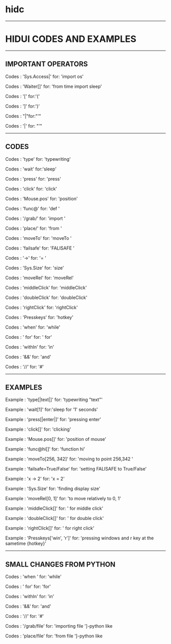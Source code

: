 # hidc 
______________________________________

# HIDUI CODES AND EXAMPLES


____________________________________

## IMPORTANT OPERATORS 


Codes : 'Sys.Access|' for: 'import os'

Codes : 'Waiter[]' for: 'from time import sleep'

Codes : '[' for:'('

Codes : ']' for:')'

Codes : "|"for:"'"

Codes : '|' for: "'"

__________________________________________

## CODES


Codes : 'type' for: 'typewriting'

Codes : 'wait' for:'sleep'

Codes : 'press' for: 'press'

Codes : 'click' for: 'click'

Codes : 'Mouse.pos' for: 'position'

Codes : 'func@' for: 'def '

Codes : '/grab/' for: 'import '

Codes : 'place/' for: 'from '

Codes : 'moveTo' for: 'moveTo '

Codes : 'failsafe' for: 'FALISAFE '

Codes : '->' for: '= '

Codes : 'Sys.Size' for: 'size'

Codes : 'moveRel' for: 'moveRel'

Codes : 'middleClick' for: 'middleClick'

Codes : 'doubleClick' for: 'doubleClick'

Codes : 'rightClick' for: 'rightClick'

Codes : 'Presskeys' for: 'hotkey'

Codes : 'when' for: 'while'

Codes : ' for' for: ' for'

Codes : 'withIn' for: 'in'

Codes : '&&' for: 'and'

Codes : '//' for: '#'

_________________________________________


## EXAMPLES


Example : 'type[|text|]' for: 'typewriting "text"'

Example : 'wait[1]' for:'sleep for '1' seconds'

Example : 'press[|enter|]' for: 'pressing enter'

Example : 'click[]' for: 'clicking'

Example : 'Mouse.pos[]' for: 'position of mouse'

Example : 'func@hi[]' for: 'function hi'

Example : 'moveTo[256, 342]' for: 'moving to point 256,342 '

Example : 'failsafe=True/False' for: 'setting FALISAFE to True/False'

Example : 'x -> 2' for: 'x = 2'

Example : 'Sys.Size' for: 'finding display size'

Example : 'moveRel[0, 1]' for: 'to move relatively to 0, 1'

Example : 'middleClick[]' for: ' for middle click'

Example : 'doubleClick[]' for: ' for double click'

Example : 'rightClick[]' for: ' for right click'

Example : 'Presskeys['win', 'r']' for: 'pressing windows and r key at the sametime {hotkey}'


_____________________________________________

## SMALL CHANGES FROM PYTHON

Codes : 'when ' for: 'while'

Codes : ' for' for: 'for'

Codes : 'withIn' for: 'in'

Codes : '&&' for: 'and'

Codes : '//' for: '#'

Codes : '/grab/file' for: 'importing file ']-python like

Codes : 'place/file' for: 'from file ']-python like


